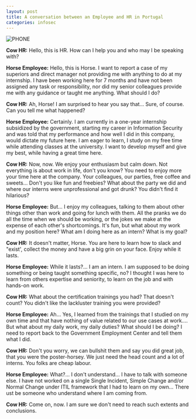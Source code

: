 ```yaml
---
layout: post
title: A conversation between an Employee and HR in Portugal
categories: infosec
---
```


![PHONE](https://dcgc.io/phone_conversation_2.jpeg)

**Cow HR:** Hello, this is HR. How can I help you and who may I be speaking with?

**Horse Employee:** Hello, this is Horse. I want to report a case of my superiors and direct manager not providing me with anything to do at my internship. I have been working here for 7 months and have not been assigned any task or responsibility, nor did my senior colleagues provide me with any guidance or taught me anything. What should I do?

**Cow HR:** Ah, Horse! I am surprised to hear you say that... Sure, of course. Can you tell me what happened?

**Horse Employee:** Certainly. I am currently in a one-year internship subsidized by the government, starting my career in Information Security and was told that my performance and how well I did in this company, would dictate my future here. I am eager to learn, I study on my free time while attending classes at the university. I want to develop myself and give my best, while having a great time here. 

**Cow HR:** Now, now. We enjoy your enthusiasm but calm down. Not everything is about work in life, don't you know? You need to enjoy more your time here at the company. Your colleagues, our parties, free coffee and sweets... Don't you like fun and freebies? What about the party we did and where our interns were unprofessional and got drunk? You didn't find it hilarious?

**Horse Employee:** But... I enjoy my colleagues, talking to them about other things other than work and going for lunch with them. All the pranks we do all the time when we should be working, or the jokes we make at the expense of each other's shortcomings. It's fun, but what about my work and my position here? What am I doing here as an intern? What is my goal?

**Cow HR:** It doesn't matter, Horse. You are here to learn how to slack and "exist', collect the money and have a big grin on your face. Enjoy while it lasts.

**Horse Employee:** While it lasts?... I am an intern. I am supposed to be doing something or being taught something specific, no? I thought I was here to learn from others expertise and seniority, to learn on the job and with hands-on work.

**Cow HR:** What about the certification trainings you had? That doesn't count? You didn't like the lackluster training you were provided?

**Horse Employee:** Ah... Yes, I learned from the trainings that I studied on my own time and that have nothing of value related to our use cases at work.... But what about my daily work, my daily duties? What should I be doing? I need to report back to the Government Employment Center and tell them what I did.

**Cow HR:** Don't you worry, we can bullshit them and say you did great job, that you were the poster-horsey. We just need the head count and a lot of interns. You folks are cheap labour.

**Horse Employee:** What?... I don't understand... I have to talk with someone else. I have not worked on a single Single Incident, Simple Change and/or Normal Change under ITIL framework that I had to learn on my own... There ust be someone who understand where I am coming from.

**Cow HR:** Come on, now. I am sure we don't need to reach such extents and conclusions.


